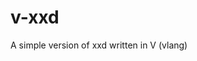 # v-xxd

<!--
#groups
Tools

#languages
V

#frames and libs

-->

A simple version of xxd written in V (vlang)
